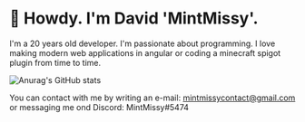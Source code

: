 # 👋 Howdy. I'm David 'MintMissy'.

I'm a 20 years old developer. I'm passionate about programming. I love making modern web applications in angular or coding a minecraft spigot plugin from time to time.

![Anurag's GitHub stats](https://github-readme-stats.vercel.app/api?username=MintMissy&cound_private=true&show_icons=true&theme=github_dark)

You can contact with me by writing an e-mail: mintmissycontact@gmail.com or messaging me ond Discord: MintMissy#5474

